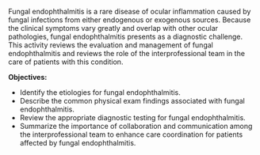 Fungal endophthalmitis is a rare disease of ocular inflammation caused by fungal infections from either endogenous or exogenous sources. Because the clinical symptoms vary greatly and overlap with other ocular pathologies, fungal endophthalmitis presents as a diagnostic challenge. This activity reviews the evaluation and management of fungal endophthalmitis and reviews the role of the interprofessional team in the care of patients with this condition.

**Objectives:**
- Identify the etiologies for fungal endophthalmitis. 
- Describe the common physical exam findings associated with fungal endophthalmitis. 
- Review the appropriate diagnostic testing for fungal endophthalmitis.
- Summarize the importance of collaboration and communication among the interprofessional team to enhance care coordination for patients affected by fungal endophthalmitis.